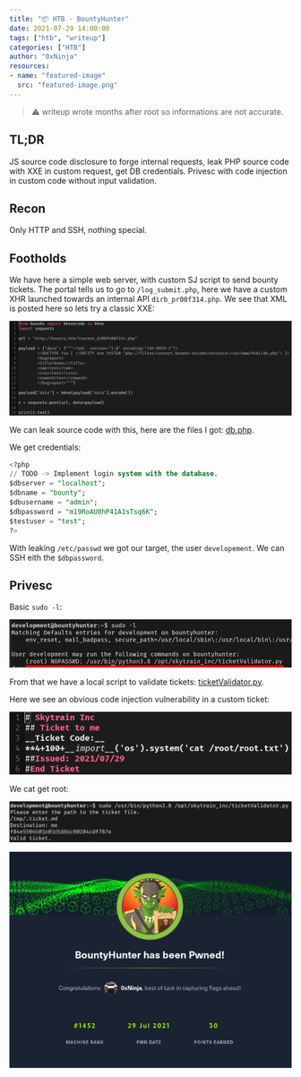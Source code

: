 ```yaml
---
title: "📦 HTB - BountyHunter"
date: 2021-07-29 14:00:00
tags: ["htb", "writeup"]
categories: ["HTB"]
author: "0xNinja"
resources:
- name: "featured-image"
  src: "featured-image.png"
---
```


> :warning: writeup wrote months after root so informations are not accurate.

## TL;DR

JS source code disclosure to forge internal requests, leak PHP source code with XXE in custom request, get DB credentials. Privesc with code injection in custom code without input validation.

## Recon

Only HTTP and SSH, nothing special.

## Footholds

We have here a simple web server, with custom SJ script to send bounty tickets. The portal tells us to go to `/log_submit.php`, here we have a custom XHR launched towards an internal API `dirb_pr00f314.php`. We see that XML is posted here so lets try a classic XXE:

![](tracker.png)

We can leak source code with this, here are the files I got: [db.php](db.php).

We get credentials:

```sql
<?php
// TODO -> Implement login system with the database.
$dbserver = "localhost";
$dbname = "bounty";
$dbusername = "admin";
$dbpassword = "m19RoAU0hP41A1sTsq6K";
$testuser = "test";
?>
```

With leaking `/etc/passwd` we got our target, the user `developement`. We can SSH eith the `$dbpassword`.

## Privesc

Basic `sudo -l`:

![](sudo.png)

From that we have a local script to validate tickets: [ticketValidator.py](ticketValidator.py).

Here we see an obvious code injection vulnerability in a custom ticket:

![](ticket.png)

We cat get root:

![](root.png)

![Rooted](rooted.png)
